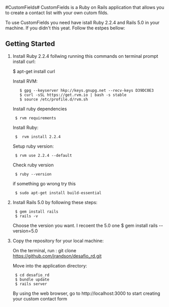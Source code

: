 #CustomFields#
CustomFields is a Ruby on Rails application that allows you to create a contact list with your own cutom filds. 

To use CustomFields you need have istall Ruby 2.2.4 and Rails 5.0 in your machine. If you didn't this yeat. Follow the estpes bellow:

## Getting Started

1. Install Ruby 2.2.4 follwing running this commands on terminal prompt install curl:

	$ apt-get install curl
	
	Install RVM:
	
 		  $ gpg --keyserver hkp://keys.gnupg.net --recv-keys D39DC0E3
	 	  $ curl -sSL https://get.rvm.io | bash -s stable
		  $ source /etc/profile.d/rvm.sh

	Install ruby dependencies
	
		$ rvm requirements
		
	Install Ruby:
		
		$  rvm install 2.2.4

	Setup ruby version:
		
		$ rvm use 2.2.4 --default
		
	Check ruby version
		
		$ ruby --version
		
	if something go wrong try this
	
		$ sudo apt-get install build-essential


2. Install Rails 5.0 by following these  steps:
		  
		$ gem install rails
		$ rails -v
	
	Choose the version you want. I recoent the 5.0 one
	    $ gem install rails --version=5.0



3. Copy the repository for your local machine:

	On the terminal, run : git clone https://github.com/jrandson/desafio_rd.git


	Move into the application directory:
		
		$ cd desafio_rd
		$ bundle update
		$ rails server


	By using the web browser, go to  http://localhost:3000 to start creating your custom contact form
